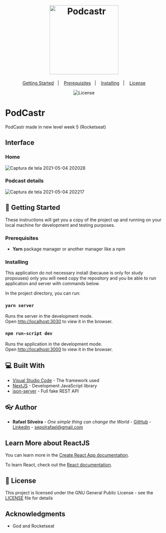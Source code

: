 <h1 align="center">
  <img alt="Podcastr" title="Podcastr" src="https://user-images.githubusercontent.com/49955909/117082975-f1f3b380-ad19-11eb-8b16-1f7d33591cab.png" width="220px" />
</h1>

<p align="center">
  <a href="#-getting-started">Getting Started</a>&nbsp;&nbsp;&nbsp;|&nbsp;&nbsp;&nbsp;
  <a href="#-prerequisites">Prerequisites</a>&nbsp;&nbsp;&nbsp;|&nbsp;&nbsp;&nbsp;
  <a href="#-installing">Installing</a>&nbsp;&nbsp;&nbsp;|&nbsp;&nbsp;&nbsp;
  <a href="#-license">License</a>
</p>

<p align="center">
  <img alt="License" src="https://img.shields.io/static/v1?label=license&message=GPL&color=49AA26&labelColor=000000">
</p>

# PodCastr
PodCastr made in new level week 5 (Rocketseat)

## Interface
### Home
![Captura de tela 2021-05-04 202028](https://user-images.githubusercontent.com/49955909/117082352-66c5ee00-ad18-11eb-946a-02083d6a6d61.png)

### Podcast details
![Captura de tela 2021-05-04 202217](https://user-images.githubusercontent.com/49955909/117082356-69284800-ad18-11eb-828c-d8822ad3b441.png)

## :wrench: Getting Started

These instructions will get you a copy of the project up and running on your local machine for development and testing purposes.

### Prerequisites

* **Yarn** package manager or another manager like a npm

### Installing

This application do not necessary install (because is only for study propouses) only you will need copy the repository and you be able to run application and server with commands below.

In the project directory, you can run:

### `yarn server`

Runs the server in the development mode.\
Open [http://localhost:3030](http://localhost:3030) to view it in the browser.

### `npm run-script dev`

Runs the application in the development mode.\
Open [http://localhost:3000](http://localhost:3000) to view it in the browser.

## :computer: Built With

* [Visual Studio Code](https://code.visualstudio.com/docs) - The framework used
* [NextJS](https://nextjs.org/) - Development JavaScript library
* [json-server](https://github.com/typicode/json-server) - Full fake REST API

## :eyeglasses: Author

* **Rafael Silveira** - *One simple thing can change the World* - [GitHub](https://github.com/RafaelLSilveira) - [Linkedin](https://www.linkedin.com/in/rafael-lopes-silveira-aa07209a/) - sepolrafael@gmail.com

## Learn More about ReactJS

You can learn more in the [Create React App documentation](https://facebook.github.io/create-react-app/docs/getting-started).

To learn React, check out the [React documentation](https://reactjs.org/).

## :memo: License

This project is licensed under the GNU General Public License - see the [LICENSE](LICENSE) file for details

## Acknowledgments

* God and Rocketseat
